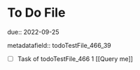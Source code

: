 # To Do File

due:: 2022-09-25

metadatafield:: todoTestFile_466_39

- [ ] Task of todoTestFile_466 1 [[Query me]]
